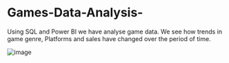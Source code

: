 # Games-Data-Analysis-
Using SQL and Power BI we have analyse game data. We see how trends in game genre, Platforms and sales have changed over the period of time. 

![image](https://github.com/Nayan-github11/Games-Data-Analysis-/assets/122141219/dd413cdd-5143-4ecc-a24d-11feffcbaaf3)


